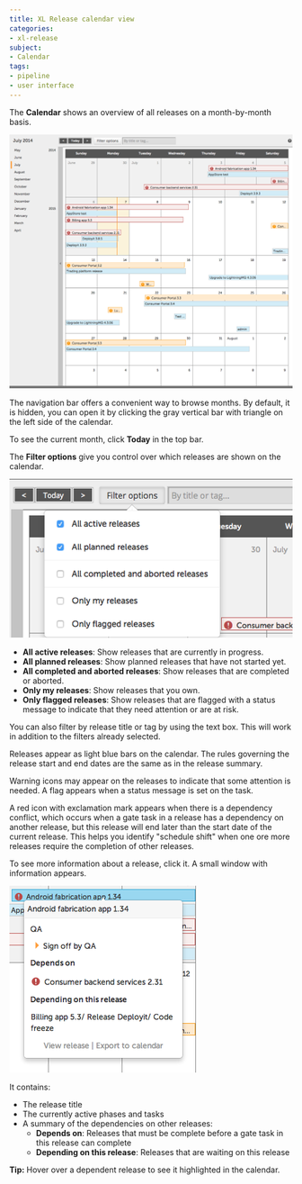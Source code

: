```yaml
---
title: XL Release calendar view
categories:
- xl-release
subject:
- Calendar
tags:
- pipeline
- user interface
---
```


The **Calendar** shows an overview of all releases on a month-by-month basis. 

![Calendar](../images/calendar.png)

The navigation bar offers a convenient way to browse months. By default, it is hidden, you can open it by clicking the gray vertical bar with triangle on the left side of the calendar.

To see the current month, click **Today** in the top bar. 

The **Filter options** give you control over which releases are shown on the calendar.

![Calendar filter options](../images/calendar-filter-options.png)

* **All active releases**: Show releases that are currently in progress.
* **All planned releases**: Show planned releases that have not started yet.
* **All completed and aborted releases**: Show releases that are completed or aborted.
* **Only my releases**: Show releases that you own.
* **Only flagged releases**: Show releases that are flagged with a status message to indicate that they need attention or are at risk.

You can also filter by release title or tag by using the text box. This will work in addition to the filters already selected.

Releases appear as light blue bars on the calendar. The rules governing the release start and end dates are the same as in the release summary.

Warning icons may appear on the releases to indicate that some attention is needed. A flag appears when a status message is set on the task.

A red icon with exclamation mark appears when there is a dependency conflict, which occurs when a gate task in a release has a dependency on another release, but this release will end later than the start date of the current release. This helps you identify "schedule shift" when one ore more releases require the completion of other releases.

To see more information about a release, click it. A small window with information appears.

![Calendar info](../images/calendar-info.png)

It contains:

* The release title
* The currently active phases and tasks
* A summary of the dependencies on other releases:
	* **Depends on**: Releases that must be complete before a gate task in this release can complete
	* **Depending on this release**: Releases that are waiting on this release

**Tip:** Hover over a dependent release to see it highlighted in the calendar.

